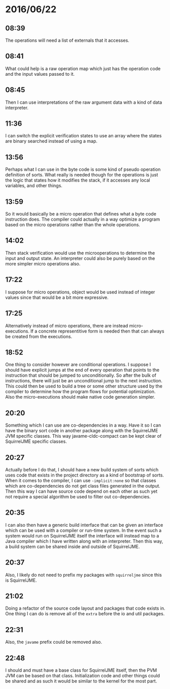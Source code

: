 # 2016/06/22

## 08:39

The operations will need a list of externals that it accesses.

## 08:41

What could help is a raw operation map which just has the operation code and
the input values passed to it.

## 08:45

Then I can use interpretations of the raw argument data with a kind of data
interpreter.

## 11:36

I can switch the explicit verification states to use an array where the states
are binary searched instead of using a map.

## 13:56

Perhaps what I can use in the byte code is some kind of pseudo operation
definition of sorts. What really is needed though for the operations is just
the logic that states how it modifies the stack, if it accesses any local
variables, and other things.

## 13:59

So it would basically be a micro operation that defines what a byte code
instruction does. The compiler could actually in a way optimize a program
based on the micro operations rather than the whole operations.

## 14:02

Then stack verification would use the microoperations to determine the input
and output state. An interpreter could also be purely based on the more simpler
micro operations also.

## 17:22

I suppose for micro operations, object would be used instead of integer
values since that would be a bit more expressive.

## 17:25

Alternatively instead of micro operations, there are instead micro-executions.
If a concrete representitive form is needed then that can always be created
from the executions.

## 18:52

One thing to consider however are conditional operations. I suppose I should
have explicit jumps at the end of every operation that points to the
instruction that should be jumped to unconditionally. So after the bulk of
instructions, there will just be an unconditional jump to the next instruction.
This could then be used to build a tree or some other structure used by the
compiler to determine how the program flows for potential optimization. Also
the micro-executions should make native code generation simpler.

## 20:20

Something which I can use are co-dependencies in a way. Have it so I can have
the binary sort code in another package along with the SquirrelJME JVM specific
classes. This way javame-cldc-compact can be kept clear of SquirrelJME specific
classes.

## 20:27

Actually before I do that, I should have a new build system of sorts which
uses code that exists in the project directory as a kind of bootstrap of sorts.
When it comes to the compiler, I can use `-implicit:none` so that classes
which are co-dependencies do not get class files generated in the output. Then
this way I can have source code depend on each other as such yet not require
a special algorithm be used to filter out co-dependencies.

## 20:35

I can also then have a generic build interface that can be given an interface
which can be used with a compiler or run-time system. In the event such a
system would run on SquirrelJME itself the interface will instead map to a Java
compiler which I have written along with an interpreter. Then this way, a build
system can be shared inside and outside of SquirrelJME.

## 20:37

Also, I likely do not need to prefix my packages with `squirreljme` since this
is SquirrelJME.

## 21:02

Doing a refactor of the source code layout and packages that code exists in.
One thing I can do is remove all of the `extra` before the io and util
packages.

## 22:31

Also, the `javame` prefix could be removed also.

## 22:48

I should and must have a base class for SquirrelJME itself, then the PVM JVM
can be based on that class. Initialization code and other things could be
shared and as such it would be similar to the kernel for the most part.

